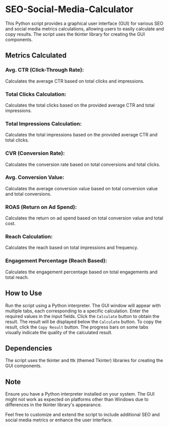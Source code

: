 # SEO-Social-Media-Calculator
This Python script provides a graphical user interface (GUI) for various SEO and social media metrics calculations, allowing users to easily calculate and copy results. The script uses the tkinter library for creating the GUI components.

## Metrics Calculated
### Avg. CTR (Click-Through Rate):
Calculates the average CTR based on total clicks and impressions.
### Total Clicks Calculation:
Calculates the total clicks based on the provided average CTR and total impressions.
### Total Impressions Calculation:
Calculates the total impressions based on the provided average CTR and total clicks.
### CVR (Conversion Rate):
Calculates the conversion rate based on total conversions and total clicks.
### Avg. Conversion Value:
Calculates the average conversion value based on total conversion value and total conversions.
### ROAS (Return on Ad Spend):
Calculates the return on ad spend based on total conversion value and total cost.
### Reach Calculation:
Calculates the reach based on total impressions and frequency.
### Engagement Percentage (Reach Based):
Calculates the engagement percentage based on total engagements and total reach.

## How to Use
Run the script using a Python interpreter.
The GUI window will appear with multiple tabs, each corresponding to a specific calculation.
Enter the required values in the input fields.
Click the `Calculate` button to obtain the result.
The result will be displayed below the `Calculate` button.
To copy the result, click the `Copy Result` button.
The progress bars on some tabs visually indicate the quality of the calculated result.

## Dependencies
The script uses the tkinter and ttk (themed Tkinter) libraries for creating the GUI components.

## Note
Ensure you have a Python interpreter installed on your system. The GUI might not work as expected on platforms other than Windows due to differences in the tkinter library's appearance.

Feel free to customize and extend the script to include additional SEO and social media metrics or enhance the user interface.
